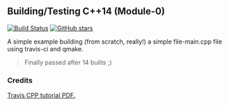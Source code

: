 ## Building/Testing C++14 (Module-0)
[![Build Status](https://travis-ci.org/Jishanshaikh4/Project-testing-cpp.svg?branch=master)](https://travis-ci.org/Jishanshaikh4/Project-testing-cpp) [![GitHub stars](https://img.shields.io/github/stars/jishanshaikh4/cpp-building.svg?style=social&label=Star&)](https://github.com/jishanshaikh4/cpp-building/stargazers)

A simple example building (from scratch, really!) a simple file-main.cpp file using travis-ci and qmake.

> Finally passed after 14 builts ;)

### Credits
[Travis CPP tutorial PDF.](https://github.com/richelbilderbeek/travis_cpp_tutorial/blob/master/travis_cpp_tutorial.pdf)
